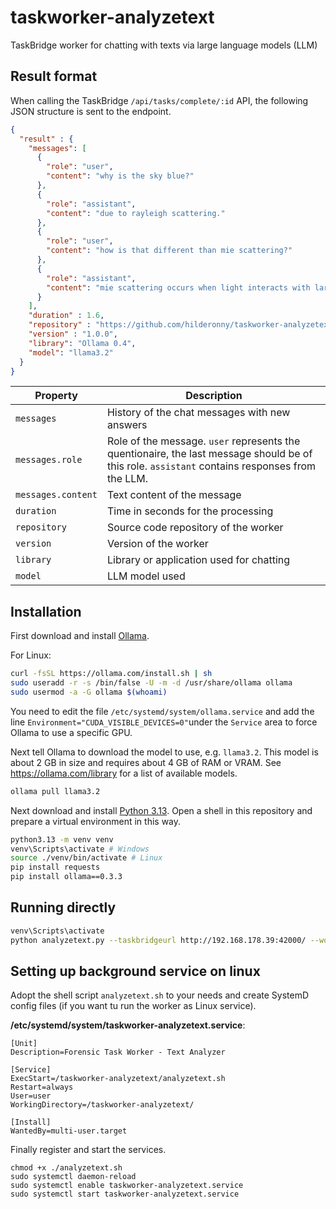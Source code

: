 # taskworker-analyzetext
TaskBridge worker for chatting with texts via large language models (LLM)

## Result format

When calling the TaskBridge `/api/tasks/complete/:id` API, the following JSON structure is sent to the endpoint.

```json
{
  "result" : {
    "messages": [
      {
        "role": "user",
        "content": "why is the sky blue?"
      },
      {
        "role": "assistant",
        "content": "due to rayleigh scattering."
      },
      {
        "role": "user",
        "content": "how is that different than mie scattering?"
      },
      {
        "role": "assistant",
        "content": "mie scattering occurs when light interacts with larger particles in the air."
      }
    ],
    "duration" : 1.6,
    "repository" : "https://github.com/hilderonny/taskworker-analyzetext",
    "version" : "1.0.0",
    "library": "Ollama 0.4",
    "model": "llama3.2"
  }
}
```

|Property|Description|
|---|---|
|`messages`|History of the chat messages with new answers|
|`messages.role`|Role of the message. `user` represents the quentionaire, the last message should be of this role. `assistant` contains responses from the LLM.|
|`messages.content`|Text content of the message|
|`duration`|Time in seconds for the processing|
|`repository`|Source code repository of the worker|
|`version`|Version of the worker|
|`library`|Library or application used for chatting|
|`model`|LLM model used|

## Installation

First download and install [Ollama](https://ollama.com/download).

For Linux:

```sh
curl -fsSL https://ollama.com/install.sh | sh
sudo useradd -r -s /bin/false -U -m -d /usr/share/ollama ollama
sudo usermod -a -G ollama $(whoami)
```

You need to edit the file `/etc/systemd/system/ollama.service` and add the line `Environment="CUDA_VISIBLE_DEVICES=0"`under the `Service` area to force Ollama to use a specific GPU.

Next tell Ollama to download the model to use, e.g. `llama3.2`. This model is about 2 GB in size and requires about 4 GB of RAM or VRAM. See https://ollama.com/library for a list of available models.

```sh
ollama pull llama3.2
```

Next download and install [Python 3.13](https://www.python.org/downloads/release/python-3130/). Open a shell in this repository and prepare a virtual environment in this way.

```sh
python3.13 -m venv venv
venv\Scripts\activate # Windows
source ./venv/bin/activate # Linux
pip install requests
pip install ollama==0.3.3
```

## Running directly

```sh
venv\Scripts\activate
python analyzetext.py --taskbridgeurl http://192.168.178.39:42000/ --worker ROG --model llama3.2
```

## Setting up background service on linux

Adopt the shell script `analyzetext.sh` to your needs and create SystemD config files (if you want tu run the worker as Linux service).

**/etc/systemd/system/taskworker-analyzetext.service**:

```
[Unit]
Description=Forensic Task Worker - Text Analyzer

[Service]
ExecStart=/taskworker-analyzetext/analyzetext.sh
Restart=always
User=user
WorkingDirectory=/taskworker-analyzetext/

[Install]
WantedBy=multi-user.target
```

Finally register and start the services.

```
chmod +x ./analyzetext.sh
sudo systemctl daemon-reload
sudo systemctl enable taskworker-analyzetext.service
sudo systemctl start taskworker-analyzetext.service
```
